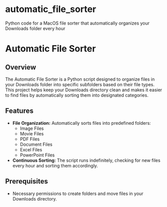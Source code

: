 # automatic_file_sorter
Python code for a MacOS file sorter that automatically organizes your Downloads folder every hour
# Automatic File Sorter

## Overview
The Automatic File Sorter is a Python script designed to organize files in your Downloads folder into specific subfolders based on their file types. This project helps keep your Downloads directory clean and makes it easier to find files by automatically sorting them into designated categories.

## Features
- **File Organization:** Automatically sorts files into predefined folders:
  - Image Files
  - Movie Files
  - PDF Files
  - Document Files
  - Excel Files
  - PowerPoint Files
- **Continuous Sorting:** The script runs indefinitely, checking for new files every hour and sorting them accordingly.

## Prerequisites
- Necessary permissions to create folders and move files in your Downloads directory.
